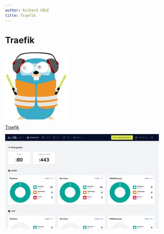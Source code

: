 ```yaml
---
author: Richard CRUZ
title: Traefik
---
```


# Traefik

![Logo Traefik](../img/logo_traefik.png)

[Traefik](https://traefik.io/)

![Traefik](../img/traefik.png)